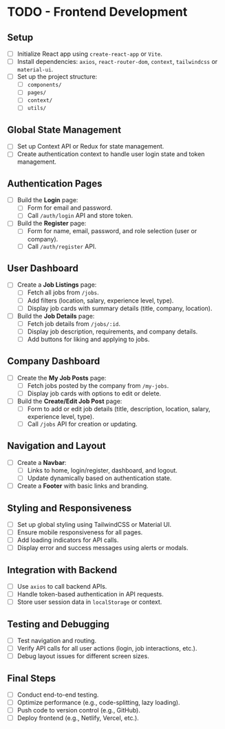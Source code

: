 # TODO - Frontend Development

## **Setup**
- [ ] Initialize React app using `create-react-app` or `Vite`.
- [ ] Install dependencies: `axios`, `react-router-dom`, `context`, `tailwindcss` or `material-ui`.
- [ ] Set up the project structure:
  - [ ] `components/`
  - [ ] `pages/`
  - [ ] `context/`
  - [ ] `utils/`

## **Global State Management**
- [ ] Set up Context API or Redux for state management.
- [ ] Create authentication context to handle user login state and token management.

## **Authentication Pages**
- [ ] Build the **Login** page:
  - [ ] Form for email and password.
  - [ ] Call `/auth/login` API and store token.
- [ ] Build the **Register** page:
  - [ ] Form for name, email, password, and role selection (user or company).
  - [ ] Call `/auth/register` API.

## **User Dashboard**
- [ ] Create a **Job Listings** page:
  - [ ] Fetch all jobs from `/jobs`.
  - [ ] Add filters (location, salary, experience level, type).
  - [ ] Display job cards with summary details (title, company, location).
- [ ] Build the **Job Details** page:
  - [ ] Fetch job details from `/jobs/:id`.
  - [ ] Display job description, requirements, and company details.
  - [ ] Add buttons for liking and applying to jobs.

## **Company Dashboard**
- [ ] Create the **My Job Posts** page:
  - [ ] Fetch jobs posted by the company from `/my-jobs`.
  - [ ] Display job cards with options to edit or delete.
- [ ] Build the **Create/Edit Job Post** page:
  - [ ] Form to add or edit job details (title, description, location, salary, experience level, type).
  - [ ] Call `/jobs` API for creation or updating.

## **Navigation and Layout**
- [ ] Create a **Navbar**:
  - [ ] Links to home, login/register, dashboard, and logout.
  - [ ] Update dynamically based on authentication state.
- [ ] Create a **Footer** with basic links and branding.

## **Styling and Responsiveness**
- [ ] Set up global styling using TailwindCSS or Material UI.
- [ ] Ensure mobile responsiveness for all pages.
- [ ] Add loading indicators for API calls.
- [ ] Display error and success messages using alerts or modals.

## **Integration with Backend**
- [ ] Use `axios` to call backend APIs.
- [ ] Handle token-based authentication in API requests.
- [ ] Store user session data in `localStorage` or context.

## **Testing and Debugging**
- [ ] Test navigation and routing.
- [ ] Verify API calls for all user actions (login, job interactions, etc.).
- [ ] Debug layout issues for different screen sizes.

## **Final Steps**
- [ ] Conduct end-to-end testing.
- [ ] Optimize performance (e.g., code-splitting, lazy loading).
- [ ] Push code to version control (e.g., GitHub).
- [ ] Deploy frontend (e.g., Netlify, Vercel, etc.).
